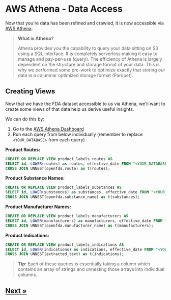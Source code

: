 # AWS Athena - Data Access

Now that you're data has been refined and crawled, it is now accessible via [AWS Athena](https://aws.amazon.com/athena/).

> **What is Athena?**
>
> Athena provides you the capability to query your data sitting on S3 using a SQL interface. It is completely serverless making it easy to manage and pay-per-use (query). The efficiency of Athena is largely dependent on the structure and storage format of your data. This is why we performed some pre-work to optimize exactly that storing our data in a columnar optimized storage format (Parquet).

## Creating Views

Now that we have the FDA dataset accessible to us via Athena, we'll want to create some views of that data help us derive useful insights.

We can do this by:

1. Go to the [AWS Athena Dashboard](https://us-east-2.console.aws.amazon.com/athena/home?region=us-east-2#query)
2. Run each query from below individually (remember to replace `<YOUR_DATABASE>` from each query)

**Product Routes:**
```sql
CREATE OR REPLACE VIEW product_labels_routes AS
SELECT id, LOWER(routes) as routes, effective_date FROM "<YOUR_DATABASE>"."fda_product"
CROSS JOIN UNNEST(openfda.route) as t(routes);
```

**Product Substance Names:**
```sql
CREATE OR REPLACE VIEW product_labels_substances AS
SELECT id, LOWER(substances) as substances, effective_date FROM "<YOUR_DATABASE>"."fda_product"
CROSS JOIN UNNEST(openfda.substance_name) as t(substances);
```

**Product Manufacturer Names:**
```sql
CREATE OR REPLACE VIEW product_labels_manufacturers AS
SELECT id, LOWER(manufacturers) as manufacturers, effective_date FROM "<YOUR_DATABASE>"."fda_product"
CROSS JOIN UNNEST(openfda.manufacturer_name) as t(manufacturers);
```

**Product Indications:**
```sql
CREATE OR REPLACE VIEW product_labels_indications AS
SELECT id, LOWER(indications) as indications, effective_date FROM "<YOUR_DATABASE>"."fda_product"
CROSS JOIN UNNEST(extracted_text) as t(indications);
```

> **Tip:** Each of these queries is essentially taking a column which contains an array of strings and unnesting those arrays into individual columns.

## [Next »](../06_comprehend_medical_service/README.md)
